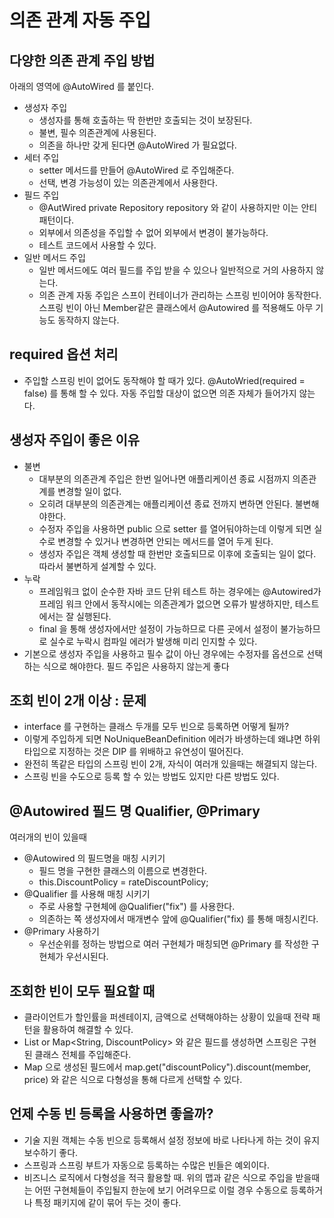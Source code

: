 # 의존 관계 자동 주입
## 다양한 의존 관계 주입 방법
아래의 영역에 @AutoWired 를 붙인다.
- 생성자 주입
  - 생성자를 통해 호출하는 딱 한번만 호출되는 것이 보장된다.
  - 불변, 필수 의존관계에 사용된다.
  - 의존을 하나만 갖게 된다면 @AutoWired 가 필요없다.
- 세터 주입
  - setter 메서드를 만들어 @AutoWired 로 주입해준다.
  - 선택, 변경 가능성이 있는 의존관계에서 사용한다.
- 필드 주입
  - @AutWired private Repository repository 와 같이 사용하지만 이는 안티패턴이다.
  - 외부에서 의존성을 주입할 수 없어 외부에서 변경이 불가능하다.
  - 테스트 코드에서 사용할 수 있다.
- 일반 메서드 주입
    - 일반 메서드에도 여러 필드를 주입 받을 수 있으나 일반적으로 거의 사용하지 않는다.
    - 의존 관계 자동 주입은 스프이 컨테이너가 관리하는 스프링 빈이어야 동작한다. 스프링 빈이 아닌 Member같은 클래스에서 @Autowired 를 적용해도 아무 기능도 동작하지 않는다.

## required 옵션 처리
- 주입할 스프링 빈이 없어도 동작해야 할 때가 있다. @AutoWried(required = false) 를 통해 할 수 있다. 자동 주입할 대상이 없으면 의존 자체가 들어가지 않는다.

## 생성자 주입이 좋은 이유
- 불변
  - 대부분의 의존관계 주입은 한번 일어나면 애플리케이션 종료 시점까지 의존관계를 변경할 일이 없다.
  - 오히려 대부분의 의존관계는 애플리케이션 종료 전까지 변하면 안된다. 불변해야한다.
  - 수정자 주입을 사용하면 public 으로 setter 를 열어둬야하는데 이렇게 되면 실수로 변경할 수 있거나 변경하면 안되는 메서드를 열어 두게 된다.
  - 생성자 주입은 객체 생성할 때 한번만 호출되므로 이후에 호출되는 일이 없다. 따라서 불변하게 설계할 수 있다.
- 누락
  - 프레임워크 없이 순수한 자바 코드 단위 테스트 하는 경우에는 @Autowired가 프레임 워크 안에서 동작시에는 의존관계가 없으면 오류가 발생하지만, 테스트에서는 잘 실행된다.
  - final 을 통해 생성자에서만 설정이 가능하므로 다른 곳에서 설정이 불가능하므로 실수로 누락시 컴파일 에러가 발생해 미리 인지할 수 있다.
- 기본으로 생성자 주입을 사용하고 필수 값이 아닌 경우에는 수정자를 옵션으로 선택하는 식으로 해야한다. 필드 주입은 사용하지 않는게 좋다

## 조회 빈이 2개 이상 : 문제
- interface 를 구현하는 클래스 두개를 모두 빈으로 등록하면 어떻게 될까?
- 이렇게 주입하게 되면 NoUniqueBeanDefinition 에러가 바생하는데 왜냐면 하위 타입으로 지정하는 것은 DIP 를 위배하고 유연성이 떨어진다.
- 완전히 똑같은 타입의 스프링 빈이 2개, 자식이 여러개 있을때는 해결되지 않는다.
- 스프링 빈을 수도으로 등록 할 수 있는 방법도 있지만 다른 방법도 있다.

## @Autowired 필드 명 Qualifier, @Primary
여러개의 빈이 있을때
- @Autowired 의 필드명을 매칭 시키기
  - 필드 명을 구현한 클래스의 이름으로 변경한다.
  - this.DiscountPolicy = rateDiscountPolicy; 
- @Qualifier 를 사용해 매칭 시키기
  - 주로 사용할 구현체에 @Qualifier("fix") 를 사용한다.
  - 의존하는 쪽 생성자에서 매개변수 앞에 @Qualifier("fix) 를 통해 매칭시킨다.
- @Primary 사용하기
  - 우선순위를 정하는 방법으로 여러 구현체가 매칭되면 @Primary 를 작성한 구현체가 우선시된다.

## 조회한 빈이 모두 필요할 때
- 클라이언트가 할인률을 퍼센테이지, 금액으로 선택해야하는 상황이 있을때 전략 패턴을 활용하여 해결할 수 있다.
- List<DiscountPolicy> or Map<String, DiscountPolicy> 와 같은 필드를 생성하면 스프링은 구현된 클래스 전체를 주입해준다.
- Map 으로 생성된 필드에서 map.get("discountPolicy").discount(member, price) 와 같은 식으로 다형성을 통해 다르게 선택할 수 있다.

## 언제 수동 빈 등록을 사용하면 좋을까?
- 기술 지원 객체는 수동 빈으로 등록해서 설정 정보에 바로 나타나게 하는 것이 유지 보수하기 좋다.
- 스프링과 스프링 부트가 자동으로 등록하는 수많은 빈들은 예외이다.
- 비즈니스 로직에서 다형성을 적극 활용할 때. 위의 맵과 같은 식으로 주입을 받을때는 어떤 구현체들이 주입될지 한눈에 보기 어려우므로 이럴 경우 수동으로 등록하거나 특정 패키지에 같이 묶어 두는 것이 좋다.
